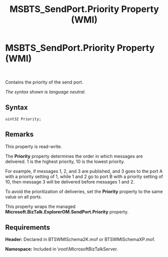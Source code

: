 ﻿---
title: MSBTS_SendPort.Priority Property (WMI)
TOCTitle: MSBTS_SendPort.Priority Property (WMI)
ms:assetid: 6f9459d2-d351-4c0e-b215-260c52b28871
ms:mtpsurl: https://msdn.microsoft.com/en-us/library/Aa560744(v=BTS.80)
ms:contentKeyID: 51528837
ms.date: 08/30/2017
mtps_version: v=BTS.80
---

# MSBTS\_SendPort.Priority Property (WMI)

 

Contains the priority of the send port.

*The syntax shown is language neutral.*

## Syntax

``` 
uint32 Priority;  
```

## Remarks

This property is read-write.

The **Priority** property determines the order in which messages are delivered. 1 is the highest priority, 10 is the lowest priority.

For example, if messages 1, 2, and 3 are published, and 3 goes to the port A with a priority setting of 1, while 1 and 2 go to port B with a priority setting of 10, then message 3 will be delivered before messages 1 and 2.

To avoid the prioritization of deliveries, set the **Priority** property to the same value on all ports.

This property wraps the managed **Microsoft.BizTalk.ExplorerOM.SendPort.Priority** property.

## Requirements

**Header:** Declared in BTSWMISchema2K.mof or BTSWMISchemaXP.mof.

**Namespace:** Included in \\root\\MicrosoftBizTalkServer.

